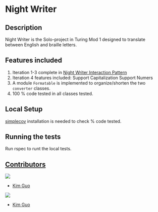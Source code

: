 # Night Writer
## Description
Night Writer is the Solo-project in Turing Mod 1 designed to translate between English and braille letters.

## Features included
1. Iteration 1-3 complete in [Night Writer Interaction Pattern](https://backend.turing.edu/module1/projects/night_writer/)
2. Iteration 4 features included: 
     Support Capitalization
     Support Numers
3. A module `Formatable` is implemented to organize/shorten the two `converter` classes.
4. 100 % code tested in all classes tested.

## Local Setup
[simplecov](https://github.com/simplecov-ruby/simplecov) installation is needed to check % code tested.

## Running the tests
Run rspec to runt the local tests.

## <ins>Contributors</ins>
<p>
  <img src="https://img.shields.io/badge/LinkedIn-0077B5?style=for-the-badge&logo=linkedin&logoColor=white" />
</p>

- [Kim Guo](https://www.linkedin.com/in/kim-guo-5331b4158/)

<p>
  <img src="https://img.shields.io/badge/GitHub-100000?style=for-the-badge&logo=github&logoColor=white" />
</p>

- [Kim Guo](https://github.com/kg-byte)

